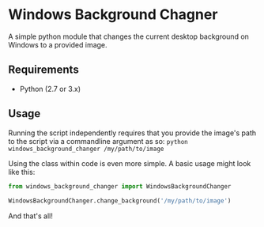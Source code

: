 # Windows Background Chagner
A simple python module that changes the current desktop background on Windows to a provided image.

## Requirements
* Python (2.7 or 3.x)

## Usage
Running the script independently requires that you provide the image's path to the script via a commandline argument as so:
  `python windows_background_changer /my/path/to/image`
    
Using the class within code is even more simple. 
A basic usage might look like this:

```py
from windows_background_changer import WindowsBackgroundChanger
 
WindowsBackgroundChanger.change_background('/my/path/to/image')
```
    
And that's all!

